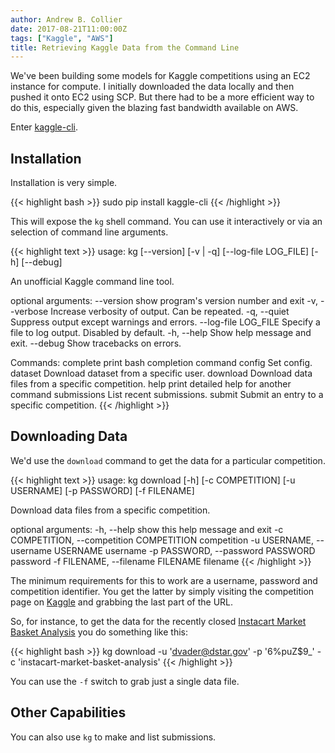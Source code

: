 ```yaml
---
author: Andrew B. Collier
date: 2017-08-21T11:00:00Z
tags: ["Kaggle", "AWS"]
title: Retrieving Kaggle Data from the Command Line
---
```


We've been building some models for Kaggle competitions using an EC2 instance for compute. I initially downloaded the data locally and then pushed it onto EC2 using SCP. But there had to be a more efficient way to do this, especially given the blazing fast bandwidth available on AWS.

Enter [kaggle-cli](https://github.com/floydwch/kaggle-cli).

<!--more-->

## Installation

Installation is very simple.

{{< highlight bash >}}
sudo pip install kaggle-cli
{{< /highlight >}}

This will expose the `kg` shell command. You can use it interactively or via an selection of command line arguments.

{{< highlight text >}}
usage: kg [--version] [-v | -q] [--log-file LOG_FILE] [-h] [--debug]

An unofficial Kaggle command line tool.

optional arguments:
  --version            show program's version number and exit
  -v, --verbose        Increase verbosity of output. Can be repeated.
  -q, --quiet          Suppress output except warnings and errors.
  --log-file LOG_FILE  Specify a file to log output. Disabled by default.
  -h, --help           Show help message and exit.
  --debug              Show tracebacks on errors.

Commands:
  complete       print bash completion command
  config         Set config.
  dataset        Download dataset from a specific user.
  download       Download data files from a specific competition.
  help           print detailed help for another command
  submissions    List recent submissions.
  submit         Submit an entry to a specific competition.
{{< /highlight >}}

## Downloading Data

We'd use the `download` command to get the data for a particular competition.

{{< highlight text >}}
usage: kg download [-h] [-c COMPETITION] [-u USERNAME] [-p PASSWORD]
                   [-f FILENAME]

Download data files from a specific competition.

optional arguments:
  -h, --help            show this help message and exit
  -c COMPETITION, --competition COMPETITION
                        competition
  -u USERNAME, --username USERNAME
                        username
  -p PASSWORD, --password PASSWORD
                        password
  -f FILENAME, --filename FILENAME
                        filename
{{< /highlight >}}

The minimum requirements for this to work are a username, password and competition identifier. You get the latter by simply visiting the competition page on [Kaggle](https://www.kaggle.com/) and grabbing the last part of the URL.

So, for instance, to get the data for the recently closed [Instacart Market Basket Analysis](https://www.kaggle.com/c/instacart-market-basket-analysis) you do something like this:

{{< highlight bash >}}
kg download -u 'dvader@dstar.gov' -p '6%puZ$9_' -c 'instacart-market-basket-analysis'
{{< /highlight >}}

You can use the `-f` switch to grab just a single data file.

## Other Capabilities

You can also use `kg` to make and list submissions.